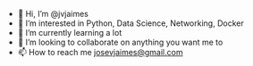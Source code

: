 - 👋 Hi, I’m @jvjaimes
- 👀 I’m interested in Python, Data Science, Networking, Docker
- 🌱 I’m currently learning a lot
- 💞️ I’m looking to collaborate on anything you want me to
- 📫 How to reach me josevjaimes@gmail.com

<!---
jvjaimes/jvjaimes is a ✨ special ✨ repository because its `README.md` (this file) appears on your GitHub profile.
You can click the Preview link to take a look at your changes.
--->
